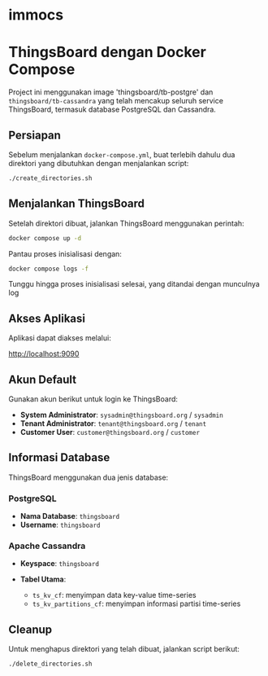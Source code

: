 # immocs
# ThingsBoard dengan Docker Compose

Project ini menggunakan image 'thingsboard/tb-postgre' dan `thingsboard/tb-cassandra` yang telah mencakup seluruh service ThingsBoard, termasuk database PostgreSQL dan Cassandra.

## Persiapan

Sebelum menjalankan `docker-compose.yml`, buat terlebih dahulu dua direktori yang dibutuhkan dengan menjalankan script:

```bash
./create_directories.sh
```

## Menjalankan ThingsBoard

Setelah direktori dibuat, jalankan ThingsBoard menggunakan perintah:

```bash
docker compose up -d
```

Pantau proses inisialisasi dengan:

```bash
docker compose logs -f
```

Tunggu hingga proses inisialisasi selesai, yang ditandai dengan munculnya log 

## Akses Aplikasi

Aplikasi dapat diakses melalui:

[http://localhost:9090](http://localhost:9090)

## Akun Default

Gunakan akun berikut untuk login ke ThingsBoard:

* **System Administrator**: `sysadmin@thingsboard.org` / `sysadmin`
* **Tenant Administrator**: `tenant@thingsboard.org` / `tenant`
* **Customer User**: `customer@thingsboard.org` / `customer`

## Informasi Database

ThingsBoard menggunakan dua jenis database:

### PostgreSQL

* **Nama Database**: `thingsboard`
* **Username**: `thingsboard`

### Apache Cassandra

* **Keyspace**: `thingsboard`
* **Tabel Utama**:

  * `ts_kv_cf`: menyimpan data key-value time-series
  * `ts_kv_partitions_cf`: menyimpan informasi partisi time-series

## Cleanup

Untuk menghapus direktori yang telah dibuat, jalankan script berikut:

```bash
./delete_directories.sh
```

